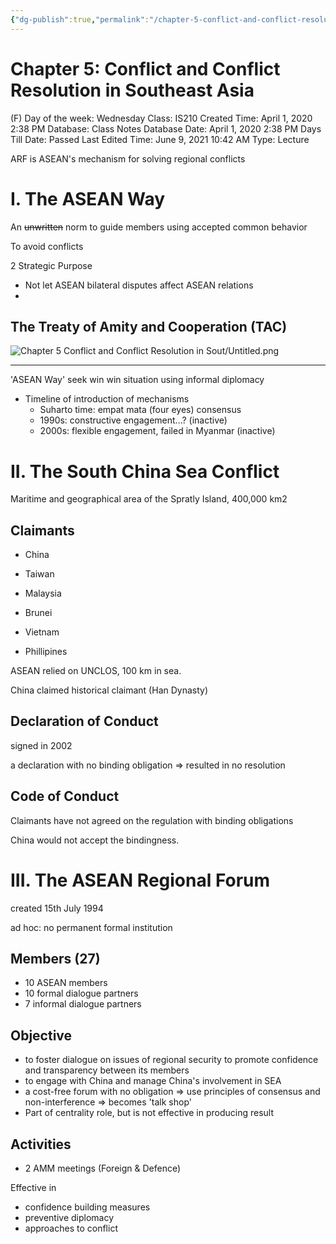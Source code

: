 ```yaml
---
{"dg-publish":true,"permalink":"/chapter-5-conflict-and-conflict-resolution-in-southeast-asia/"}
---
```


# Chapter 5: Conflict and Conflict Resolution in Southeast Asia

(F) Day of the week: Wednesday
Class: IS210
Created Time: April 1, 2020 2:38 PM
Database: Class Notes Database
Date: April 1, 2020 2:38 PM
Days Till Date: Passed
Last Edited Time: June 9, 2021 10:42 AM
Type: Lecture

ARF is ASEAN's mechanism for solving regional conflicts

# I. The ASEAN Way

An ~~unwritten~~ norm to guide members using accepted common behavior

To avoid conflicts

2 Strategic Purpose

- Not let ASEAN bilateral disputes affect ASEAN relations
- 

## The Treaty of Amity and Cooperation (TAC)

![Chapter 5 Conflict and Conflict Resolution in Sout/Untitled.png](/img/user/assets/Chapter%205%20Conflict%20and%20Conflict%20Resolution%20in%20Sout/Untitled.png)

---

'ASEAN Way' seek win win situation using informal diplomacy

- Timeline of introduction of mechanisms
    - Suharto time: empat mata (four eyes) consensus
    - 1990s: constructive engagement...? (inactive)
    - 2000s: flexible engagement, failed in Myanmar (inactive)

# II. The South China Sea Conflict

Maritime and geographical area of the Spratly Island, 400,000 km2

## Claimants

- China
- Taiwan
- Malaysia

- Brunei
- Vietnam
- Phillipines

ASEAN relied on UNCLOS, 100 km in sea.

China claimed historical claimant (Han Dynasty)

## Declaration of Conduct

signed in 2002

a declaration with no binding obligation ⇒ resulted in no resolution

## Code of Conduct

Claimants have not agreed on the regulation with binding obligations

China would not accept the bindingness.

# III. The ASEAN Regional Forum

created 15th July 1994

ad hoc: no permanent formal institution

## Members (27)

- 10 ASEAN members
- 10 formal dialogue partners
- 7 informal dialogue partners

## Objective

- to foster dialogue on issues of regional security to promote confidence and transparency between its members
- to engage with China and manage China's involvement in SEA
- a cost-free forum with no obligation ⇒ use principles of consensus and non-interference ⇒ becomes 'talk shop'
- Part of centrality role, but is not effective in producing result

## Activities

- 2 AMM meetings (Foreign & Defence)

Effective in 

- confidence building measures
- preventive diplomacy
- approaches to conflict
